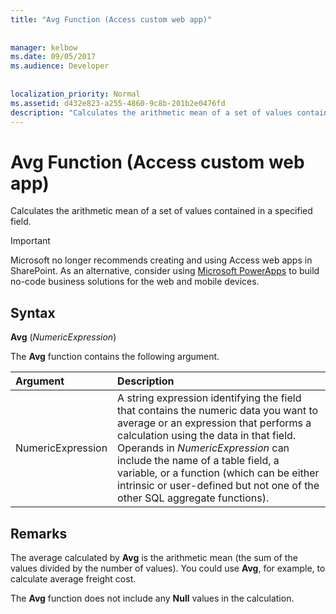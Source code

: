 ```yaml
---
title: "Avg Function (Access custom web app)"
  
  
manager: kelbow
ms.date: 09/05/2017
ms.audience: Developer
 
  
localization_priority: Normal
ms.assetid: d432e823-a255-4860-9c8b-201b2e0476fd
description: "Calculates the arithmetic mean of a set of values contained in a specified field."
---
```


# Avg Function (Access custom web app)

Calculates the arithmetic mean of a set of values contained in a specified field.
  
> [!IMPORTANT]
> Microsoft no longer recommends creating and using Access web apps in SharePoint. As an alternative, consider using [Microsoft PowerApps](https://powerapps.microsoft.com/en-us/) to build no-code business solutions for the web and mobile devices. 
  
## Syntax

 **Avg** (*NumericExpression*) 
  
The **Avg** function contains the following argument. 
  
|**Argument**|**Description**|
|:-----|:-----|
|NumericExpression  <br/> |A string expression identifying the field that contains the numeric data you want to average or an expression that performs a calculation using the data in that field. Operands in  *NumericExpression*  can include the name of a table field, a variable, or a function (which can be either intrinsic or user-defined but not one of the other SQL aggregate functions).  <br/> |
   
## Remarks

The average calculated by **Avg** is the arithmetic mean (the sum of the values divided by the number of values). You could use **Avg**, for example, to calculate average freight cost. 
  
The **Avg** function does not include any **Null** values in the calculation. 
  

